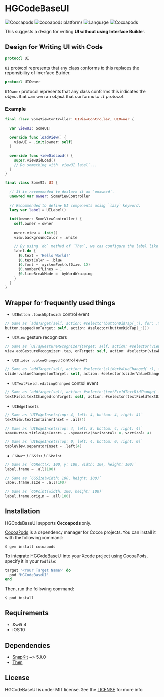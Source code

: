# HGCodeBaseUI

![Cocoapods](https://img.shields.io/cocoapods/v/HGCodeBaseUI) ![Cocoapods platforms](https://img.shields.io/cocoapods/p/HGCodeBaseUI) ![Language](https://img.shields.io/badge/swift-%3E%3D4-orange) ![Cocoapods](https://img.shields.io/cocoapods/l/HGCodeBaseUI)

This suggests a design for writing **UI without using Interface Builder**.

## Design for Writing UI with Code 

```swift
protocol UI
```

`UI` protocol represents that any class conforms to this replaces the reponsibility of Interface Builder.

```swift
protocol UIOwner
```

`UIOwner` protocol represents that any class conforms this indicates the object that can own an object that conforms to `UI` protocol.

### Example

```swift
final class SomeViewController: UIViewController, UIOwner {
  
  var viewUI: SomeUI!
  
  override func loadView() {
    viewUI = .init(owner: self)
  }
  
  override func viewDidLoad() {
    super.viewDidLoad()
    // Do something with `viewUI.label`...
  }
}
```

```swift
final class SomeUI: UI {
  
  // It is recommended to declare it as `unowned`.
  unowned var owner: SomeViewController
  
  // Recommended to define UI components using `lazy` keyword.
  lazy var label = UILabel()
  
  init(owner: SomeViewController) {
    self.owner = owner
    
    owner.view = .init()
    view.backgroundColor = .white
    
    // By using `do` method of `Then`, we can configure the label like this...
    label.do {
      $0.text = "Hello World!"
      $0.textColor = .blue
      $0.font = .systemFont(ofSize: 15)
      $0.numberOfLines = 1
      $0.lineBreakMode = .byWordWrapping
    }
  }
}
```

## Wrapper for frequently used things

- `UIButton` `.touchUpInside` control event

```swift
// Same as `addTarget(self, action: #selector(buttonDidTap(_:), for: .touchUpInside)`
button.tapped(onTarget: self, action: #selector(buttonDidTap(_:)))
```

- `UIView` gesture recognizers

```swift
// Same as `UITapGestureRecognizer(target: self, action: #selector(viewDidTap(_:))`
view.addGestureRecognizer(.tap, onTarget: self, action: #selector(viewDidTap(_:)))
```

- `UISlider` `.valueChanged` control event

```swift
// Same as `addTarget(self, action: #selector(sliderValueChanged(_:), for: .valueChanged)`
slider.valueChanged(onTarget: self, action: #selector(sliderValueChanged(_:)))
```

- `UITextField` `.editingChanged` control event

```swift
// Same as `addtarget(self, action: #selector(textFieldTextDidChange(_:), for: .editingChanged)`
textField.textChanged(onTarget: self, action: #selector(textFieldTextDidChange(_:)))
```

- `UIEdgeInsets`

```swift
// Same as `UIEdgeInsets(top: 4, left: 4, bottom: 4, right: 4)`
textView.textContainerInset = .all(4)

// Same as `UIEdgeInsets(top: 4, left: 8, bottom: 4, right: 4)`
someButton.titleEdgeInsets = .symmetric(horizontal: 8, vertical: 4)

// Same as `UIEdgeInsets(top: 0, left: 4, bottom: 0, right: 0)`
tableView.separatorInset = .left(4)
```

- `CGRect` / `CGSize` / `CGPoint`

```swift
// Same as `CGRect(x: 100, y: 100, width: 100, height: 100)`
label.frame = .all(100)

// Same as `CGSize(width: 100, height: 100)`
label.frame.size = .all(100)

// Same as `CGPoint(width: 100, height: 100)`
label.frame.origin = .all(100)
```

## Installation

HGCodeBaseUI supports **Cocoapods** only.

[CocoaPods](http://cocoapods.org) is a dependency manager for Cocoa projects. You can install it with the following command:

```bash
$ gem install cocoapods
```

To integrate HGCodeBaseUI into your Xcode project using CocoaPods, specify it in your `Podfile`:

```ruby
target '<Your Target Name>' do
  pod 'HGCodeBaseUI'
end
```

Then, run the following command:

```bash
$ pod install
```

## Requirements

- Swift 4
- iOS 10

## Dependencies

- [SnapKit](https://github.com/SnapKit/SnapKit) ~> 5.0.0
- [Then](https://github.com/devxoul/Then)

## License

HGCodeBaseUI is under MIT license. See the [LICENSE](https://github.com/presto95/ViewBuilderSwift/blob/master/LICENSE) for more info.
